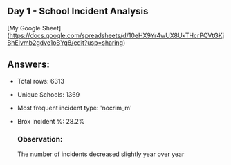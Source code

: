 ## Day 1 - School Incident Analysis
[My Google Sheet] (https://docs.google.com/spreadsheets/d/10eHX9Yr4wUX8UkTHcrPQVtGKjBhEIvmb2gdve1oBYq8/edit?usp=sharing)

## Answers:
- Total rows: 6313
- Unique Schools: 1369
- Most frequent incident type: 'nocrim_m'
- Brox incident %: 28.2%

  ### Observation:
  The number of incidents decreased slightly year over year
